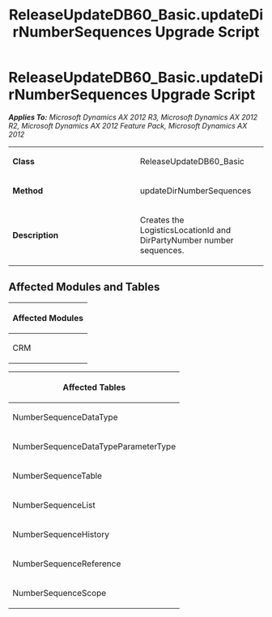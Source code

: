 ﻿---
title: ReleaseUpdateDB60_Basic.updateDirNumberSequences Upgrade Script
TOCTitle: ReleaseUpdateDB60_Basic.updateDirNumberSequences Upgrade Script
ms:assetid: 9956839b-741e-a453-57eb-1547c86100de
ms:mtpsurl: https://msdn.microsoft.com/en-us/library/JJ686269(v=AX.60)
ms:contentKeyID: 49709972
ms.date: 05/18/2015
mtps_version: v=AX.60
---

# ReleaseUpdateDB60\_Basic.updateDirNumberSequences Upgrade Script 


_**Applies To:** Microsoft Dynamics AX 2012 R3, Microsoft Dynamics AX 2012 R2, Microsoft Dynamics AX 2012 Feature Pack, Microsoft Dynamics AX 2012_

<table>
<colgroup>
<col style="width: 50%" />
<col style="width: 50%" />
</colgroup>
<tbody>
<tr class="odd">
<td><p><strong>Class</strong></p></td>
<td><p>ReleaseUpdateDB60_Basic</p></td>
</tr>
<tr class="even">
<td><p><strong>Method</strong></p></td>
<td><p>updateDirNumberSequences</p></td>
</tr>
<tr class="odd">
<td><p><strong>Description</strong></p></td>
<td><p>Creates the LogisticsLocationId and DirPartyNumber number sequences.</p></td>
</tr>
</tbody>
</table>


## Affected Modules and Tables

<table>
<colgroup>
<col style="width: 100%" />
</colgroup>
<thead>
<tr class="header">
<th><p>Affected Modules</p></th>
</tr>
</thead>
<tbody>
<tr class="odd">
<td><p>CRM</p></td>
</tr>
</tbody>
</table>


<table>
<colgroup>
<col style="width: 100%" />
</colgroup>
<thead>
<tr class="header">
<th><p>Affected Tables</p></th>
</tr>
</thead>
<tbody>
<tr class="odd">
<td><p>NumberSequenceDataType</p></td>
</tr>
<tr class="even">
<td><p>NumberSequenceDataTypeParameterType</p></td>
</tr>
<tr class="odd">
<td><p>NumberSequenceTable</p></td>
</tr>
<tr class="even">
<td><p>NumberSequenceList</p></td>
</tr>
<tr class="odd">
<td><p>NumberSequenceHistory</p></td>
</tr>
<tr class="even">
<td><p>NumberSequenceReference</p></td>
</tr>
<tr class="odd">
<td><p>NumberSequenceScope</p></td>
</tr>
</tbody>
</table>

  


